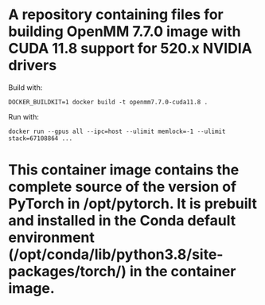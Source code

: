 # A repository containing files for building OpenMM 7.7.0 image with CUDA 11.8 support for 520.x NVIDIA drivers

Build with: 
```
DOCKER_BUILDKIT=1 docker build -t openmm7.7.0-cuda11.8 .
```
Run with:
```
docker run --gpus all --ipc=host --ulimit memlock=-1 --ulimit stack=67108864 ...
```

# This container image contains the complete source of the version of PyTorch in /opt/pytorch. It is prebuilt and installed in the Conda default environment (/opt/conda/lib/python3.8/site-packages/torch/) in the container image. 
